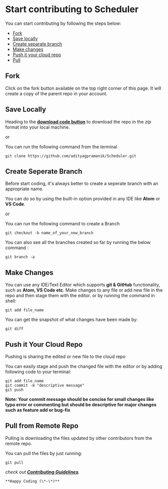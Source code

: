 # Start contributing to Scheduler

You can start contributing by following the steps below:

 - [Fork](#fork)
 - [Save locally](#local)
 - [Create separate branch](#issue)
 - [Make changes](#make)
 - [Push it your cloud repo](#push)
 - [Pull](#pull)

## <a name="fork"></a> Fork
Click on the fork button available on the top right corner of this page.
It will create a copy of the parent repo in your account.

## <a name="local"></a> Save Locally
Heading to the **[download code button][down]** to download the repo in the *zip* format into your local machine.

*or*

You can run the following command from the terminal
```shell
git clone https://github.com/adityagpramanik/Scheduler.git
```

## <a name="issue"></a> Create Seperate Branch
Before start coding, it's always better to create a seperate branch with an appropriate name.

You can do so by using the built-in option provided in any IDE like **Atom** or **VS Code**.

*or*

You can run the following command to create a Branch
```shell
git checkout -b name_of_your_new_branch
```

You can also see all the branches created so far by running the below command :
```shell
git branch -a
```

## <a name="make"></a> Make Changes
You can use any IDE/Text Editor which supports **git & GitHub** functionality, such as **Atom, VS Code etc**.
Make changes to any file or add new file in the repo and then stage them with the editor. or by running the command in shell:


```shell
git add file_name
```

You can get the snapshot of what changes have been made by:
```shell
git diff
```
## <a name="make"></a> Push it Your Cloud Repo
Pushing is sharing the edited or new file to the cloud repo

You can easily stage and push the changed file with the editor or by adding following code to your terminal:
```shell
git add file_name
git commit -m "descriptive message"
git push
```

**Note: Your commit message should be concise for small changes like typo error or commenting but should be descriptive for major changes such as feature add or bug-fix**

## <a name="pull"></a> Pull from Remote Repo
Pulling is downloading the files updated by other contributors from the remote repo.

You can pull the files by just running:
```shell
git pull
```

*check out **[Contributing Guidelines][contri]**.*


`**Happy Coding (\*-\*)**`

[github]: https://github.com/adityagpramanik/Scheduler
[contri]: /Contributing.md
[contri]: /Contributing.md
[down]: https://github.com/adityagpramanik/Scheduler/archive/master.zip
